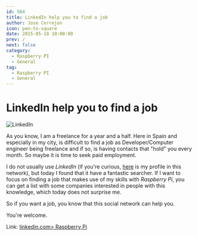 ```yaml
---
id: 564
title: LinkedIn help you to find a job
author: Jose Cerrejon
icon: pen-to-square
date: 2015-05-18 10:00:00
prev: /
next: false
category:
  - Raspberry PI
  - General
tag:
  - Raspberry PI
  - General
---
```


# LinkedIn help you to find a job

![LinkedIn](/images/2015/05/linkedin.jpg)

As you know, I am a freelance for a year and a half. Here in Spain and especially in my city, is difficult to find a job as Developer/Computer engineer being freelance and if so, is having contacts that "hold" you every month. So maybe it is time to seek paid employment.

I do not usually use *LinkedIn* (if you're curious, [here](https://www.linkedin.com/in/jmcerrejon/?locale=en_US) is my profile in this network), but today I found that it have a fantastic searcher. If I want to focus on finding a job that makes use of my skills with *Raspberry Pi*, you can get a list with some companies interested in people with this knowledge, which today does not surprise me.

So if you want a job, you know that this social network can help you.

You're welcome.

Link: [linkedin.com> Raspberry Pi](https://www.linkedin.com/jobs/search/?keywords=raspberry%20pi)
